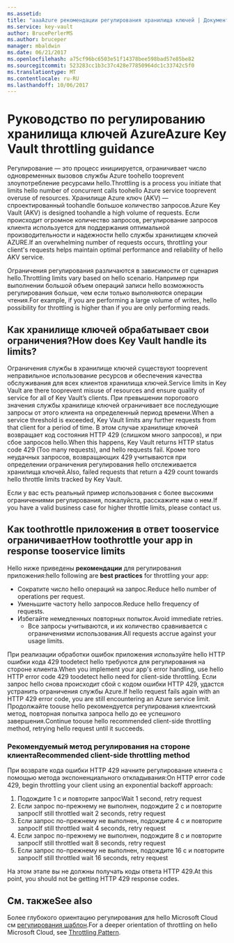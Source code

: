 ```yaml
---
ms.assetid: 
title: "aaaAzure рекомендации регулирования хранилища ключей | Документы Microsoft"
ms.service: key-vault
author: BrucePerlerMS
ms.author: bruceper
manager: mbaldwin
ms.date: 06/21/2017
ms.openlocfilehash: a75cf96bc6503e51f14378bee598bad57e85be82
ms.sourcegitcommit: 523283cc1b3c37c428e77850964dc1c33742c5f0
ms.translationtype: MT
ms.contentlocale: ru-RU
ms.lasthandoff: 10/06/2017
---
```

# <a name="azure-key-vault-throttling-guidance"></a><span data-ttu-id="efe9d-102">Руководство по регулированию хранилища ключей Azure</span><span class="sxs-lookup"><span data-stu-id="efe9d-102">Azure Key Vault throttling guidance</span></span>

<span data-ttu-id="efe9d-103">Регулирование — это процесс инициируется, ограничивает число одновременных вызовов службы Azure toohello tooprevent злоупотребление ресурсами hello.</span><span class="sxs-lookup"><span data-stu-id="efe9d-103">Throttling is a process you initiate that limits hello number of concurrent calls toohello Azure service tooprevent overuse of resources.</span></span> <span data-ttu-id="efe9d-104">Хранилище Azure ключ (AKV) — спроектированный toohandle большое количество запросов.</span><span class="sxs-lookup"><span data-stu-id="efe9d-104">Azure Key Vault (AKV) is designed toohandle a high volume of requests.</span></span> <span data-ttu-id="efe9d-105">Если происходит огромное количество запросов, регулирование запросов клиента используется для поддержания оптимальной производительности и надежности hello службы хранилищем ключей AZURE.</span><span class="sxs-lookup"><span data-stu-id="efe9d-105">If an overwhelming number of requests occurs, throttling your client's requests helps maintain optimal performance and reliability of hello AKV service.</span></span>

<span data-ttu-id="efe9d-106">Ограничения регулирования различаются в зависимости от сценария hello.</span><span class="sxs-lookup"><span data-stu-id="efe9d-106">Throttling limits vary based on hello scenario.</span></span> <span data-ttu-id="efe9d-107">Например при выполнении большой объем операций записи hello возможность регулирования больше, чем если только выполняются операции чтения.</span><span class="sxs-lookup"><span data-stu-id="efe9d-107">For example, if you are performing a large volume of writes, hello possibility for throttling is higher than if you are only performing reads.</span></span>

## <a name="how-does-key-vault-handle-its-limits"></a><span data-ttu-id="efe9d-108">Как хранилище ключей обрабатывает свои ограничения?</span><span class="sxs-lookup"><span data-stu-id="efe9d-108">How does Key Vault handle its limits?</span></span>

<span data-ttu-id="efe9d-109">Ограничения службы в хранилище ключей существуют tooprevent неправильное использование ресурсов и обеспечения качества обслуживания для всех клиентов хранилища ключей.</span><span class="sxs-lookup"><span data-stu-id="efe9d-109">Service limits in Key Vault are there tooprevent misuse of resources and ensure quality of service for all of Key Vault’s clients.</span></span> <span data-ttu-id="efe9d-110">При превышении порогового значения службы хранилище ключей ограничивает все последующие запросы от этого клиента на определенный период времени.</span><span class="sxs-lookup"><span data-stu-id="efe9d-110">When a service threshold is exceeded, Key Vault limits any further requests from that client for a period of time.</span></span> <span data-ttu-id="efe9d-111">В этом случае хранилище ключей возвращает код состояния HTTP 429 (слишком много запросов), и при сбое запросов hello.</span><span class="sxs-lookup"><span data-stu-id="efe9d-111">When this happens, Key Vault returns HTTP status code 429 (Too many requests), and hello requests fail.</span></span> <span data-ttu-id="efe9d-112">Кроме того неудачных запросов, возвращающих 429 учитываются при определении ограничения регулирования hello отслеживается хранилища ключей.</span><span class="sxs-lookup"><span data-stu-id="efe9d-112">Also, failed requests that return a 429 count towards hello throttle limits tracked by Key Vault.</span></span> 

<span data-ttu-id="efe9d-113">Если у вас есть реальный пример использования с более высокими ограничениями регулирования, пожалуйста, расскажите нам о нем.</span><span class="sxs-lookup"><span data-stu-id="efe9d-113">If you have a valid business case for higher throttle limits, please contact us.</span></span>


## <a name="how-toothrottle-your-app-in-response-tooservice-limits"></a><span data-ttu-id="efe9d-114">Как toothrottle приложения в ответ tooservice ограничивает</span><span class="sxs-lookup"><span data-stu-id="efe9d-114">How toothrottle your app in response tooservice limits</span></span>

<span data-ttu-id="efe9d-115">Hello ниже приведены **рекомендации** для регулирования приложения:</span><span class="sxs-lookup"><span data-stu-id="efe9d-115">hello following are **best practices** for throttling your app:</span></span>
- <span data-ttu-id="efe9d-116">Сократите число hello операций на запрос.</span><span class="sxs-lookup"><span data-stu-id="efe9d-116">Reduce hello number of operations per request.</span></span>
- <span data-ttu-id="efe9d-117">Уменьшите частоту hello запросов.</span><span class="sxs-lookup"><span data-stu-id="efe9d-117">Reduce hello frequency of requests.</span></span>
- <span data-ttu-id="efe9d-118">Избегайте немедленных повторных попыток.</span><span class="sxs-lookup"><span data-stu-id="efe9d-118">Avoid immediate retries.</span></span> 
    - <span data-ttu-id="efe9d-119">Все запросы учитываются, и их количество сравнивается с ограничениями использования.</span><span class="sxs-lookup"><span data-stu-id="efe9d-119">All requests accrue against your usage limits.</span></span>

<span data-ttu-id="efe9d-120">При реализации обработки ошибок приложения используйте hello HTTP ошибки кода 429 toodetect hello требуются для регулирования на стороне клиента.</span><span class="sxs-lookup"><span data-stu-id="efe9d-120">When you implement your app's error handling, use hello HTTP error code 429 toodetect hello need for client-side throttling.</span></span> <span data-ttu-id="efe9d-121">Если запрос hello снова происходит сбой с кодом ошибки HTTP 429, удастся устранить ограничения службы Azure.</span><span class="sxs-lookup"><span data-stu-id="efe9d-121">If hello request fails again with an HTTP 429 error code, you are still encountering an Azure service limit.</span></span> <span data-ttu-id="efe9d-122">Продолжайте toouse hello рекомендуется регулирования клиентский метод, повторная попытка запроса hello до ее успешного завершения.</span><span class="sxs-lookup"><span data-stu-id="efe9d-122">Continue toouse hello recommended client-side throttling method, retrying hello request until it succeeds.</span></span>

### <a name="recommended-client-side-throttling-method"></a><span data-ttu-id="efe9d-123">Рекомендуемый метод регулирования на стороне клиента</span><span class="sxs-lookup"><span data-stu-id="efe9d-123">Recommended client-side throttling method</span></span>

<span data-ttu-id="efe9d-124">При возврате кода ошибки HTTP 429 начните регулирование клиента с помощью метода экспоненциального откладывания:</span><span class="sxs-lookup"><span data-stu-id="efe9d-124">On HTTP error code 429, begin throttling your client using an exponential backoff approach:</span></span>

1. <span data-ttu-id="efe9d-125">Подождите 1 с и повторите запрос</span><span class="sxs-lookup"><span data-stu-id="efe9d-125">Wait 1 second, retry request</span></span>
2. <span data-ttu-id="efe9d-126">Если запрос по-прежнему не выполнен, подождите 2 с и повторите запрос</span><span class="sxs-lookup"><span data-stu-id="efe9d-126">If still throttled wait 2 seconds, retry request</span></span>
3. <span data-ttu-id="efe9d-127">Если запрос по-прежнему не выполнен, подождите 4 с и повторите запрос</span><span class="sxs-lookup"><span data-stu-id="efe9d-127">If still throttled wait 4 seconds, retry request</span></span>
4. <span data-ttu-id="efe9d-128">Если запрос по-прежнему не выполнен, подождите 8 с и повторите запрос</span><span class="sxs-lookup"><span data-stu-id="efe9d-128">If still throttled wait 8 seconds, retry request</span></span>
5. <span data-ttu-id="efe9d-129">Если запрос по-прежнему не выполнен, подождите 16 с и повторите запрос</span><span class="sxs-lookup"><span data-stu-id="efe9d-129">If still throttled wait 16 seconds, retry request</span></span>

<span data-ttu-id="efe9d-130">На этом этапе вы не должны получать коды ответа HTTP 429.</span><span class="sxs-lookup"><span data-stu-id="efe9d-130">At this point, you should not be getting HTTP 429 response codes.</span></span>

## <a name="see-also"></a><span data-ttu-id="efe9d-131">См. также</span><span class="sxs-lookup"><span data-stu-id="efe9d-131">See also</span></span>

<span data-ttu-id="efe9d-132">Более глубокого ориентацию регулирования для hello Microsoft Cloud см [регулирования шаблон](https://docs.microsoft.com/azure/architecture/patterns/throttling).</span><span class="sxs-lookup"><span data-stu-id="efe9d-132">For a deeper orientation of throttling on hello Microsoft Cloud, see [Throttling Pattern](https://docs.microsoft.com/azure/architecture/patterns/throttling).</span></span>

